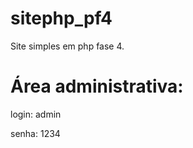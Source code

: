 # sitephp_pf4
Site simples em php fase 4.

Área administrativa:
==================================

login: admin

senha: 1234

